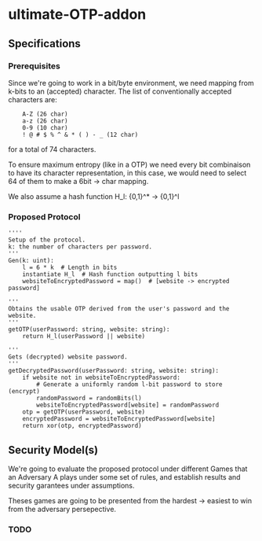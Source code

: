 # ultimate-OTP-addon

## Specifications

### Prerequisites
Since we're going to work in a bit/byte environment, we need mapping from k-bits to an (accepted) character.
The list of conventionally accepted characters are:

        A-Z (26 char)
        a-z (26 char)
        0-9 (10 char)
        ! @ # $ % ^ & * ( ) - _ (12 char)

for a total of 74 characters.

To ensure maximum entropy (like in a OTP) we need every bit combinaison to have its character representation, 
in this case, we would need to select 64 of them to make a 6bit -> char mapping.

We also assume a hash function H_l: {0,1}^* -> {0,1}^l

### Proposed Protocol
    ''''
    Setup of the protocol.
    k: the number of characters per password.
    '''
    Gen(k: uint): 
        l = 6 * k  # Length in bits
        instantiate H_l  # Hash function outputting l bits
        websiteToEncryptedPassword = map()  # [website -> encrypted password]

    '''
    Obtains the usable OTP derived from the user's password and the website.
    '''
    getOTP(userPassword: string, website: string):
        return H_l(userPassword || website)

    '''
    Gets (decrypted) website password.
    '''
    getDecryptedPassword(userPassword: string, website: string):
        if website not in websiteToEncryptedPassword:
            # Generate a uniformly random l-bit password to store (encrypt)
            randomPassword = randomBits(l)
            websiteToEncryptedPassword[website] = randomPassword
        otp = getOTP(userPassword, website)
        encryptedPassword = websiteToEncryptedPassword[website]
        return xor(otp, encryptedPassword)



## Security Model(s)
We're going to evaluate the proposed protocol under different Games that an Adversary A plays under some set of rules, and establish results and security garantees under assumptions.

Theses games are going to be presented from the hardest -> easiest to win from the adversary persepective.
### TODO

            
        